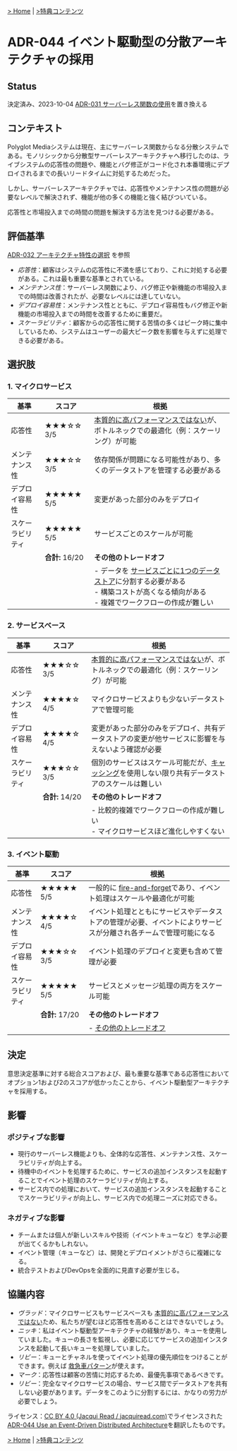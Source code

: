 [> Home](https://github.com/oreilly-japan/communicationpatterns-jp) | [>特典コンテンツ](https://github.com/oreilly-japan/communicationpatterns-jp/blob/master/freebies.md)

# ADR-044 イベント駆動型の分散アーキテクチャの採用

## Status
決定済み、2023-10-04
[ADR-031 サーバーレス関数の使用](https://link-to-superseded-ADR)を置き換える

## コンテキスト
Polyglot Mediaシステムは現在、主にサーバーレス関数からなる分散システムである。モノリシックから分散型サーバーレスアーキテクチャへ移行したのは、ライブシステムの応答性の問題や、機能とバグ修正がコード化され本番環境にデプロイされるまでの長いリードタイムに対処するためだった。

しかし、サーバーレスアーキテクチャでは、応答性やメンテナンス性の問題が必要なレベルで解決されず、機能が他の多くの機能と強く結びついている。

応答性と市場投入までの時間の問題を解決する方法を見つける必要がある。

## 評価基準
[ADR-032 アーキテクチャ特性の選択](https://link-to-ADR-002) を参照

- _応答性_：顧客はシステムの応答性に不満を感じており、これに対処する必要がある。これは最も重要な基準とされている。
- _メンテナンス性_：サーバーレス関数により、バグ修正や新機能の市場投入までの時間は改善されたが、必要なレベルには達していない。
- _デプロイ容易性_：メンテナンス性とともに、デプロイ容易性もバグ修正や新機能の市場投入までの時間を改善するために重要だ。
- _スケーラビリティ_：顧客からの応答性に関する苦情の多くはピーク時に集中しているため、システムはユーザーの最大ピーク数を影響を与えずに処理できる必要がある。

## 選択肢
### 1. マイクロサービス

| 基準        | スコア            | 根拠                                                                                                                                                                     |
| --------------- | ---------------- | ----------------------------------------------------------------------------------------------------------------------------------------------------------------------------- |
| 応答性  | ★★★☆☆ 3/5        | [本質的に高パフォーマンスではない](https://link-to-reference-info)が、ボトルネックでの最適化（例：スケーリング）が可能                                                |
| メンテナンス性 | ★★★☆☆ 3/5        | 依存関係が問題になる可能性があり、多くのデータストアを管理する必要がある                                                                                                                    |
| デプロイ容易性   | ★★★★★ 5/5        | 変更があった部分のみをデプロイ                                                                                                                                                  |
| スケーラビリティ     | ★★★★★ 5/5        | サービスごとのスケールが可能                                                                                                                                                    |
|                 | **合計:** 16/20 | **その他のトレードオフ**                                                                                                                                                          |
|                 |                  | - データを [サービスごとに1つのデータストア](https://link-to-reference-info)に分割する必要がある<br/>- 構築コストが高くなる傾向がある <br/>- 複雑でワークフローの作成が難しい |

### 2. サービスベース

| 基準        | スコア            | 根拠                                                                                                                      |
| --------------- | ---------------- | ------------------------------------------------------------------------------------------------------------------------------ |
| 応答性  | ★★★☆☆ 3/5        | [本質的に高パフォーマンスではない](https://link-to-reference-info)が、ボトルネックでの最適化（例：スケーリング）が可能 |
| メンテナンス性 | ★★★★☆ 4/5        | マイクロサービスよりも少ないデータストアで管理可能                                                                               |
| デプロイ容易性   | ★★★★☆ 4/5        | 変更があった部分のみをデプロイ、共有データストアの変更が他サービスに影響を与えないよう確認が必要                            |
| スケーラビリティ     | ★★★☆☆ 3/5        | 個別のサービスはスケール可能だが、[キャッシング](https://link-to-reference-info)を使用しない限り共有データストアのスケールは難しい        |
|                 | **合計:** 14/20 | **その他のトレードオフ**                                                                                                           |
|                 |                  | - 比較的複雑でワークフローの作成が難しい <br/>- マイクロサービスほど進化しやすくない                                       |

### 3. イベント駆動

| 基準        | スコア            | 根拠                                                                                                                     |
| --------------- | ---------------- | ---------------------------------------------------------------------------------------------------------------------------- |
| 応答性  | ★★★★★ 5/5        | 一般的に [fire-and-forget](https://link-to-reference-info)であり、イベント処理はスケールや最適化が可能                        |
| メンテナンス性 | ★★★★☆ 4/5        | イベント処理とともにサービスやデータストアの管理が必要、イベントによりサービスが分離され各チームで管理可能になる |
| デプロイ容易性   | ★★★☆☆ 3/5        | イベント処理のデプロイと変更も含めて管理が必要                                                           |
| スケーラビリティ     | ★★★★★ 5/5        | サービスとメッセージ処理の両方をスケール可能                                                                           |
|                 | **合計:** 17/20 | **その他のトレードオフ**                                                                                                         |
|                 |                  | - [その他のトレードオフ](https://link-to-reference-info)                                                        |

## 決定
意思決定基準に対する総合スコアおよび、最も重要な基準である応答性においてオプション1および2のスコアが低かったことから、イベント駆動型アーキテクチャを採用する。

## 影響
### ポジティブな影響
- 現行のサーバーレス機能よりも、全体的な応答性、メンテナンス性、スケーラビリティが向上する。
- 待機中のイベントを処理するために、サービスの追加インスタンスを起動することでイベント処理のスケーラビリティが向上する。
- サービス内での処理において、サービスの追加インスタンスを起動することでスケーラビリティが向上し、サービス内での処理ニーズに対応できる。

### ネガティブな影響
- チームまたは個人が新しいスキルや技術（イベントキューなど）を学ぶ必要が出てくるかもしれない。
- イベント管理（キューなど）は、開発とデプロイメントがさらに複雑になる。
- 統合テストおよびDevOpsを全面的に見直す必要が生じる。

## 協議内容
- _ヴラッド_：マイクロサービスもサービスベースも [本質的に高パフォーマンスではない](https://link-to-reference-info)ため、私たちが望むほど応答性を高めることはできないでしょう。
- _ニッキ_：私はイベント駆動型アーキテクチャの経験があり、キューを使用していました。キューの長さを監視し、必要に応じてサービスの追加インスタンスを起動して長いキューを処理していました。
- _リビー_：キューとチャネルを使ってイベント処理の優先順位をつけることができます。例えば [救急車パターン](https://link-to-reference-info)が使えます。
- _マーク_：応答性は顧客の苦情に対応するため、最優先事項であるべきです。
- _リビー_：完全なマイクロサービスの場合、サービス間でデータストアを共有しない必要があります。データをこのように分割するには、かなりの労力が必要でしょう。

ライセンス：[CC BY 4.0 (Jacqui Read / jacquiread.com)](https://creativecommons.org/licenses/by/4.0/)でライセンスされた[ADR-044 Use an Event-Driven Distributed Architecture](https://communicationpatternsbook.com/assets/ADR-example-decision-making.htmll)を翻訳したものです。

[> Home](https://github.com/oreilly-japan/communicationpatterns-jp) | [>特典コンテンツ](https://github.com/oreilly-japan/communicationpatterns-jp/blob/master/freebies.md)